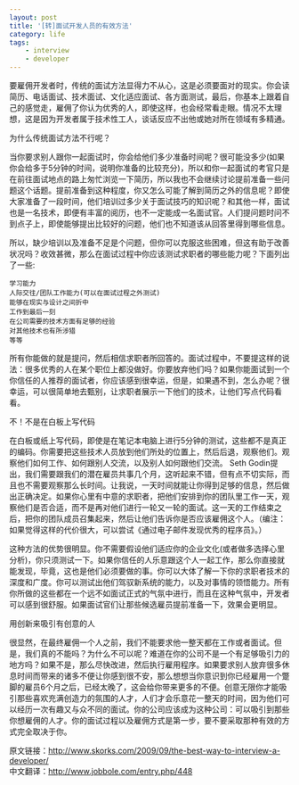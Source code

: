 ```yaml
---
layout: post
title: '[转]面试开发人员的有效方法'
category: life
tags:
    - interview
    - developer
---
```

要雇佣开发者时，传统的面试方法显得力不从心，这是必须要面对的现实。你会读简历、电话面试、技术面试、文化适应面试、各方面测试，最后，你基本上跟着自己的感觉走，雇佣了你认为优秀的人，即使这样，也会经常看走眼。情况不太理想，这是因为开发者属于技术性工人，谈话反应不出他或她对所在领域有多精通。

为什么传统面试方法不行呢？

当你要求别人跟你一起面试时，你会给他们多少准备时间呢？很可能没多少(如果你会给多于5分钟的时间，说明你准备的比较充分)，所以和你一起面试的考官只是在前往面试地点的路上匆忙浏览一下简历，所以我也不会继续讨论提前准备一些问题这个话题。提前准备到这种程度，你又怎么可能了解到简历之外的信息呢？即使大家准备了一段时间，他们培训过多少关于面试技巧的知识呢？和其他一样，面试也是一名技术，即便有丰富的阅历，也不一定能成一名面试官。人们提问题时问不到点子上，即使能够提出比较好的问题，他们也不知道该从回答里得到哪些信息。

所以，缺少培训以及准备不足是个问题，但你可以克服这些困难，但这有助于改善状况吗？收效甚微，那么在面试过程中你应该测试求职者的哪些能力呢？下面列出了一些:

    学习能力
    人际交往/团队工作能力(可以在面试过程之外测试)
    能够在现实与设计之间折中
    工作到最后一刻
    在公司需要的技术方面有足够的经验
    对其他技术也有所涉猎
    等等

所有你能做的就是提问，然后相信求职者所回答的。面试过程中，不要提这样的说法：很多优秀的人在某个职位上都没做好。你要放弃他们吗？如果你能面试到一个你信任的人推荐的面试者，你应该感到很幸运，但是，如果遇不到，怎么办呢？很幸运，可以很简单地去甄别，让求职者展示一下他们的技术，让他们写点代码看看。

不！不是在白板上写代码

在白板或纸上写代码，即使是在笔记本电脑上进行5分钟的测试，这些都不是真正的编码。你需要把这些技术人员放到他们所处的位置上，然后后退，观察他们。观察他们如何工作、如何跟别人交流，以及别人如何跟他们交流。 Seth Godin提出，我们需要跟我们的潜在雇员共事几个月，这听起来不错，但有点不切实际，而且也不需要观察那么长时间。让我说，一天时间就能让你得到足够的信息，然后做出正确决定。如果你心里有中意的求职者，把他们安排到你的团队里工作一天，观察他们是否合适，而不是再对他们进行一轮又一轮的面试。这一天的工作结束之后，把你的团队成员召集起来，然后让他们告诉你是否应该雇佣这个人。（编注：如果觉得这样的代价很大，可以尝试《通过电子邮件发现优秀的程序员》。）

这种方法的优势很明显。你不需要假设他们适应你的企业文化(或者做多选择心里分析)，你只须测试一下。如果你信任的人乐意跟这个人一起工作，那么你直接就能发现，毕竟，这也是他们必须要做的事。你可以大体了解一下你的求职者技术的深度和广度。你可以测试出他们驾驭新系统的能力，以及对事情的领悟能力。所有你所做的这些都在一个远不如面试正式的气氛中进行，而且在这种气氛中，开发者可以感到很舒服。如果面试官们让那些候选雇员提前准备一下，效果会更明显。

用创新来吸引有创意的人

很显然，在最终雇佣一个人之前，我们不能要求他一整天都在工作或者面试。但是，我们真的不能吗？为什么不可以呢？难道在你的公司不是一个有足够吸引力的地方吗？如果不是，那么尽快改进，然后执行雇用程序。如果要求别人放弃很多休息时间而带来的诸多不便让你感到很不安，那么想想当你意识到你已经雇用一个蹩脚的雇员6个月之后，已经太晚了，这会给你带来更多的不便。创意无限你才能吸引那些喜欢充满创造力的氛围的人才，人们才会乐意花一整天的时间，因为他们可以经历一次有趣又与众不同的面试。你的公司应该成为这种公司：可以吸引到那些你想雇佣的人才。你的面试过程以及雇佣方式是第一步，要不要采取那种有效的方式完全取决于你。

原文链接：<a href="http://www.skorks.com/2009/09/the-best-way-to-interview-a-developer/" target="_blank">http://www.skorks.com/2009/09/the-best-way-to-interview-a-developer/</a>
<br />
中文翻译：<a href="http://www.jobbole.com/entry.php/448" target="_blank">http://www.jobbole.com/entry.php/448</a>
